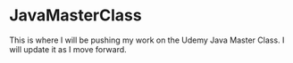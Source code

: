 # JavaMasterClass
This is where I will be pushing my work on the Udemy Java Master Class. I will update it as I move forward.
